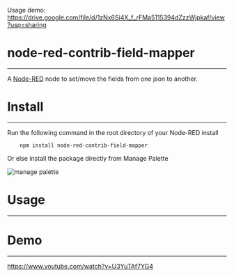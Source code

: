 Usage demo:
https://drive.google.com/file/d/1zNx6Si4X_f_rFMa5115394dZzzWjpkaf/view?usp=sharing


# node-red-contrib-field-mapper
-------

A <a href="http://nodered.org" target="_new">Node-RED</a> node to set/move the fields from one json to another.

# Install
-------

Run the following command in the root directory of your Node-RED install

        npm install node-red-contrib-field-mapper

Or else install the package directly from Manage Palette



<img src='https://static.node.iopulsedev.net/ManagePalette.png' alt='manage palette'>


# Usage
-------

# Demo
-----
https://www.youtube.com/watch?v=U3YuTAf7YG4
